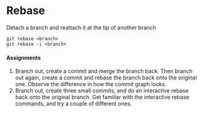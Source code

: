 # Rebase
Detach a branch and reattach it at the tip of another branch

```
git rebase <branch>
git rebase -i <branch>
```

#### Assignments
1. Branch out, create a commit and merge the branch back. Then branch out again, create a commit and rebase the branch back onto the original one. Observe the difference in how the commit graph looks.
2. Branch out, create three small commits, and do an interactive rebase back onto the original branch. Get familiar with the interactive rebase commands, and try a couple of different ones.
